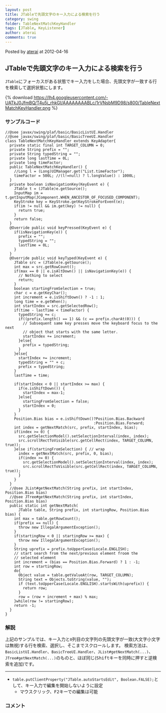 ```yaml
---
layout: post
title: JTableで先頭文字のキー入力による検索を行う
category: swing
folder: TableNextMatchKeyHandler
tags: [JTable, KeyListener]
author: aterai
comments: true
---
```


Posted by [aterai](http://terai.xrea.jp/aterai.html) at 2012-04-16

## JTableで先頭文字のキー入力による検索を行う
`JTable`にフォーカスがある状態でキー入力をした場合、先頭文字が一致する行を検索して選択状態にします。


{% download https://lh4.googleusercontent.com/-UATkJ0JfmBQ/T4u5j_rhkGI/AAAAAAAABLc/1rVNsbM9D98/s800/TableNextMatchKeyHandler.png %}

### サンプルコード
<pre class="prettyprint"><code>//@see javax/swing/plaf/basic/BasicListUI.Handler
//@see javax/swing/plaf/basic/BasicTreeUI.Handler
class TableNextMatchKeyHandler extends KeyAdapter{
  private static final int TARGET_COLUMN = 0;
  private String prefix = "";
  private String typedString = "";
  private long lastTime = 0L;
  private long timeFactor;
  public TableNextMatchKeyHandler() {
    //Long l = (Long)UIManager.get("List.timeFactor");
    timeFactor = 500L; //(l!=null) ? l.longValue() : 1000L;
  }
  private boolean isNavigationKey(KeyEvent e) {
    JTable t = (JTable)e.getSource();
    InputMap im = t.getInputMap(JComponent.WHEN_ANCESTOR_OF_FOCUSED_COMPONENT);
    KeyStroke key = KeyStroke.getKeyStrokeForEvent(e);
    if(im != null &amp;&amp; im.get(key) != null) {
      return true;
    }
    return false;
  }
  @Override public void keyPressed(KeyEvent e) {
    if(isNavigationKey(e)) {
      prefix = "";
      typedString = "";
      lastTime = 0L;
    }
  }
  @Override public void keyTyped(KeyEvent e) {
    JTable src = (JTable)e.getSource();
    int max = src.getRowCount();
    if(max == 0 || e.isAltDown() || isNavigationKey(e)) {
      // Nothing to select
      return;
    }
    boolean startingFromSelection = true;
    char c = e.getKeyChar();
    int increment = e.isShiftDown() ? -1 : 1;
    long time = e.getWhen();
    int startIndex = src.getSelectedRow();
    if(time - lastTime &lt; timeFactor) {
      typedString += c;
      if((prefix.length() == 1) &amp;&amp; (c == prefix.charAt(0))) {
        // Subsequent same key presses move the keyboard focus to the next
        // object that starts with the same letter.
        startIndex += increment;
      }else{
        prefix = typedString;
      }
    }else{
      startIndex += increment;
      typedString = "" + c;
      prefix = typedString;
    }
    lastTime = time;

    if(startIndex &lt; 0 || startIndex &gt;= max) {
      if(e.isShiftDown()) {
        startIndex = max-1;
      }else{
        startingFromSelection = false;
        startIndex = 0;
      }
    }
    Position.Bias bias = e.isShiftDown()?Position.Bias.Backward
                                        :Position.Bias.Forward;
    int index = getNextMatch(src, prefix, startIndex, bias);
    if(index &gt;= 0) {
      src.getSelectionModel().setSelectionInterval(index, index);
      src.scrollRectToVisible(src.getCellRect(index, TARGET_COLUMN, true));
    }else if(startingFromSelection) { // wrap
      index = getNextMatch(src, prefix, 0, bias);
      if(index &gt;= 0) {
        src.getSelectionModel().setSelectionInterval(index, index);
        src.scrollRectToVisible(src.getCellRect(index, TARGET_COLUMN, true));
      }
    }
  }
  //@see JList#getNextMatch(String prefix, int startIndex, Position.Bias bias)
  //@see JTree#getNextMatch(String prefix, int startIndex, Position.Bias bias)
  public static int getNextMatch(
      JTable table, String prefix, int startingRow, Position.Bias bias) {
    int max = table.getRowCount();
    if(prefix == null) {
      throw new IllegalArgumentException();
    }
    if(startingRow &lt; 0 || startingRow &gt;= max) {
      throw new IllegalArgumentException();
    }
    String uprefix = prefix.toUpperCase(Locale.ENGLISH);
    // start search from the next/previous element froom the
    // selected element
    int increment = (bias == Position.Bias.Forward) ? 1 : -1;
    int row = startingRow;
    do{
      Object value = table.getValueAt(row, TARGET_COLUMN);
      String text = Objects.toString(value, "");
      if (text.toUpperCase(Locale.ENGLISH).startsWith(uprefix)) {
        return row;
      }
      row = (row + increment + max) % max;
    }while(row != startingRow);
    return -1;
  }
}
</code></pre>

### 解説
上記のサンプルでは、キー入力と`0`列目の文字列の先頭文字が一致(大文字小文字は無視)する行を検索、選択し、そこまでスクロールします。
検索方法は、`BasicListUI.Handler`、`BasicTreeUI.Handler`、`JList#getNextMatch(...)`、`JTree#getNextMatch(...)`のものと、ほぼ同じ(<kbd>Shift</kbd>キーを同時に押すと逆検索を追加)です。

- - - -
- `table.putClientProperty("JTable.autoStartsEdit", Boolean.FALSE);`として、キー入力で編集を開始しないように設定
    - マウスクリック、<kbd>F2</kbd>キーでの編集は可能

<!-- dummy comment line for breaking list -->

### コメント
